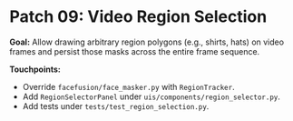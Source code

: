 # Patch 09: Video Region Selection

**Goal:**
Allow drawing arbitrary region polygons (e.g., shirts, hats) on video frames
and persist those masks across the entire frame sequence.

**Touchpoints:**
- Override `facefusion/face_masker.py` with `RegionTracker`.
- Add `RegionSelectorPanel` under `uis/components/region_selector.py`.
- Add tests under `tests/test_region_selection.py`.

